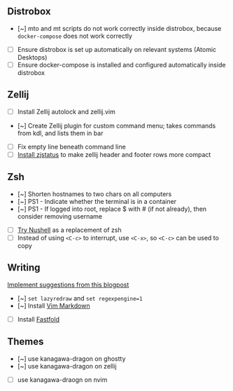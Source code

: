 ## Distrobox

- [~] mto and mt scripts do not work correctly inside distrobox, because `docker-compose` does not work correctly
- [ ] Ensure distrobox is set up automatically on relevant systems (Atomic Desktops)
- [ ] Ensure docker-compose is installed and configured automatically inside distrobox

## Zellij

- [ ] Install Zellij autolock and zellij.vim
- [~] Create Zellij plugin for custom command menu; takes commands from kdl, and
  lists them in bar
- [ ] Fix empty line beneath command line
- [ ] [Install zjstatus](https://github.com/dj95/zjstatus) to make zellij header
      and footer rows more compact

## Zsh

- [~] Shorten hostnames to two chars on all computers
- [~] PS1 - Indicate whether the terminal is in a container
- [~] PS1 - If logged into root, replace $ with # (if not already), then
  consider removing username
- [ ] [Try Nushell](https://www.nushell.sh/) as a replacement of zsh
- [ ] Instead of using `<C-c>` to interrupt, use `<C-x>`, so `<C-c>` can be used
      to copy

## Writing

[Implement suggestions from this blogpost](https://nickjanetakis.com/blog/vim-is-saving-me-hours-of-work-when-writing-books-and-courses)

- [~] `set lazyredraw` and `set regexpengine=1`
- [~] Install [Vim Markdown](https://github.com/preservim/vim-markdown)
- [ ] Install [Fastfold](https://github.com/Konfekt/FastFold)

## Themes

- [~] use kanagawa-dragon on ghostty
- [~] use kanagawa-dragon on zellij
- [ ] use kanagawa-draogn on nvim
